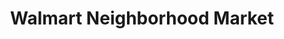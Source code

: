 ---
title: "Walmart Neighborhood Market"
url: /hampstead/walmart-neighborhood-market/
shop: Supermarkt
---
